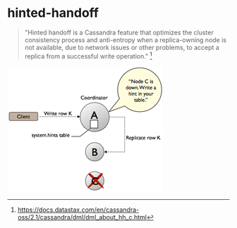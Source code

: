 # hinted-handoff

> "Hinted handoff is a Cassandra feature that optimizes the cluster consistency process and anti-entropy when a
> replica-owning node is not available, due to network issues or other problems, to accept a replica from a successful
> write operation." [^hha]

![](./attachments/hha.png)

[^hha]: https://docs.datastax.com/en/cassandra-oss/2.1/cassandra/dml/dml_about_hh_c.html
